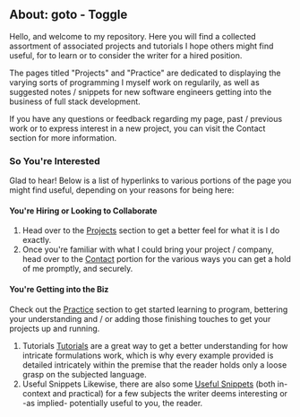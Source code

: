 ## About: goto - Toggle

Hello, and welcome to my repository. Here you will find a collected assortment of associated projects and tutorials I hope others might find useful, for to learn or to consider the writer for a hired position. 

The pages titled "Projects" and "Practice" are dedicated to displaying the varying sorts of programming I myself work on regularily, as well as suggested notes / snippets for new software engineers getting into the business of full stack development.

If you have any questions or feedback regarding my page, past / previous work or to express interest in a new project, you can visit the Contact section for more information.


### So You're Interested

Glad to hear! Below is a list of hyperlinks to various portions of the page you might find useful, depending on your reasons for being here:


#### You're Hiring or Looking to Collaborate
1. Head over to the [Projects]() section to get a better feel for what it is I do exactly.
2. Once you're familiar with what I could bring your project / company, head over to the [Contact]() portion for the various ways you can get a hold of me promptly, and securely.


#### You're Getting into the Biz
Check out the [Practice]() section to get started learning to program, bettering your understanding and / or adding those finishing touches to get your projects up and running.

1. Tutorials
[Tutorials]() are a great way to get a better understanding for how intricate formulations work, which is why every example provided is detailed intricately within the premise that the reader holds only a loose grasp on the subjected language. 
2. Useful Snippets
Likewise, there are also some [Useful Snippets]() (both in-context and practical) for a few subjects the writer deems interesting or -as implied- potentially useful to you, the reader.
